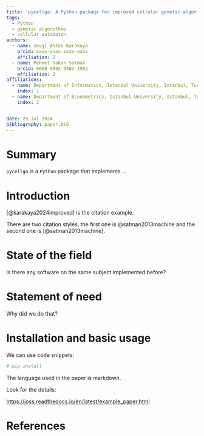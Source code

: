 ```yaml
---
title: 'pycellga: A Python package for improved cellular genetic algorithms'
tags:
  - Python
  - genetic algorithms
  - cellular automaton
authors:
  - name: Sevgi Akten Karakaya
    orcid: xxxx-xxxx-xxxx-xxxx
    affiliation: 1
  - name: Mehmet Hakan Satman
    orcid: 0000-0002-9402-1982
    affiliation: 2
affiliations:
  - name: Department of Informatics, Istanbul University, Istanbul, Turkey
    index: 1
  - name: Department of Econometrics, Istanbul University, Istanbul, Turkey
    index: 2


date: 25 Jul 2024
bibliography: paper.bib
---
```


# Summary
```pycellga``` is a ```Python``` package that implements ...

# Introduction

[@karakaya2024improved] is the citation example.

There are two citation styles, the first one is @satman2013machine and the second one is [@satman2013machine].



# State of the field

Is there any software on the same subject implemented before?


# Statement of need 

Why did we do that?


# Installation and basic usage

We can use code snippets:

```python
# pip install 
```

The language used in the paper is markdown.

Look for the details:

https://joss.readthedocs.io/en/latest/example_paper.html

# References
